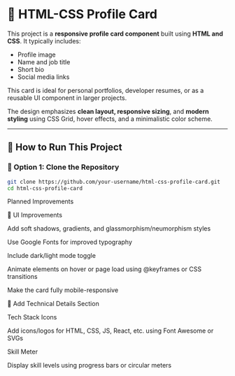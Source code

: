 # 💼 HTML-CSS Profile Card

This project is a **responsive profile card component** built using **HTML and CSS**. It typically includes:

- Profile image  
- Name and job title  
- Short bio  
- Social media links  

This card is ideal for personal portfolios, developer resumes, or as a reusable UI component in larger projects.

The design emphasizes **clean layout, responsive sizing**, and **modern styling** using CSS Grid, hover effects, and a minimalistic color scheme.

---

## 🚀 How to Run This Project

### 🔧 Option 1: Clone the Repository
```bash
git clone https://github.com/your-username/html-css-profile-card.git
cd html-css-profile-card
```

Planned Improvements

🎨 UI Improvements

 Add soft shadows, gradients, and glassmorphism/neumorphism styles

 Use Google Fonts for improved typography

 Include dark/light mode toggle

 Animate elements on hover or page load using @keyframes or CSS transitions

 Make the card fully mobile-responsive

🧠 Add Technical Details Section

 Tech Stack Icons

 Add icons/logos for HTML, CSS, JS, React, etc. using Font Awesome or SVGs

 Skill Meter

 Display skill levels using progress bars or circular meters
